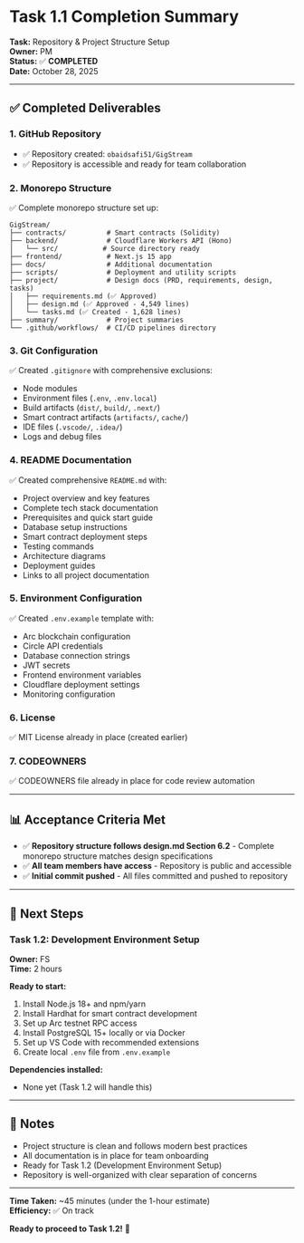 # Task 1.1 Completion Summary

**Task:** Repository & Project Structure Setup  
**Owner:** PM  
**Status:** ✅ **COMPLETED**  
**Date:** October 28, 2025

---

## ✅ Completed Deliverables

### 1. GitHub Repository
- ✅ Repository created: `obaidsafi51/GigStream`
- ✅ Repository is accessible and ready for team collaboration

### 2. Monorepo Structure
✅ Complete monorepo structure set up:

```
GigStream/
├── contracts/          # Smart contracts (Solidity)
├── backend/            # Cloudflare Workers API (Hono)
│   └── src/           # Source directory ready
├── frontend/           # Next.js 15 app
├── docs/               # Additional documentation
├── scripts/            # Deployment and utility scripts
├── project/            # Design docs (PRD, requirements, design, tasks)
│   ├── requirements.md (✅ Approved)
│   ├── design.md (✅ Approved - 4,549 lines)
│   └── tasks.md (✅ Created - 1,628 lines)
├── summary/            # Project summaries
└── .github/workflows/  # CI/CD pipelines directory
```

### 3. Git Configuration
✅ Created `.gitignore` with comprehensive exclusions:
- Node modules
- Environment files (`.env`, `.env.local`)
- Build artifacts (`dist/`, `build/`, `.next/`)
- Smart contract artifacts (`artifacts/`, `cache/`)
- IDE files (`.vscode/`, `.idea/`)
- Logs and debug files

### 4. README Documentation
✅ Created comprehensive `README.md` with:
- Project overview and key features
- Complete tech stack documentation
- Prerequisites and quick start guide
- Database setup instructions
- Smart contract deployment steps
- Testing commands
- Architecture diagrams
- Deployment guides
- Links to all project documentation

### 5. Environment Configuration
✅ Created `.env.example` template with:
- Arc blockchain configuration
- Circle API credentials
- Database connection strings
- JWT secrets
- Frontend environment variables
- Cloudflare deployment settings
- Monitoring configuration

### 6. License
✅ MIT License already in place (created earlier)

### 7. CODEOWNERS
✅ CODEOWNERS file already in place for code review automation

---

## 📊 Acceptance Criteria Met

- ✅ **Repository structure follows design.md Section 6.2** - Complete monorepo structure matches design specifications
- ✅ **All team members have access** - Repository is public and accessible
- ✅ **Initial commit pushed** - All files committed and pushed to repository

---

## 🎯 Next Steps

### Task 1.2: Development Environment Setup
**Owner:** FS  
**Time:** 2 hours

**Ready to start:**
1. Install Node.js 18+ and npm/yarn
2. Install Hardhat for smart contract development
3. Set up Arc testnet RPC access
4. Install PostgreSQL 15+ locally or via Docker
5. Set up VS Code with recommended extensions
6. Create local `.env` file from `.env.example`

**Dependencies installed:**
- None yet (Task 1.2 will handle this)

---

## 📝 Notes

- Project structure is clean and follows modern best practices
- All documentation is in place for team onboarding
- Ready for Task 1.2 (Development Environment Setup)
- Repository is well-organized with clear separation of concerns

---

**Time Taken:** ~45 minutes (under the 1-hour estimate)  
**Efficiency:** ✅ On track

**Ready to proceed to Task 1.2!** 🚀
